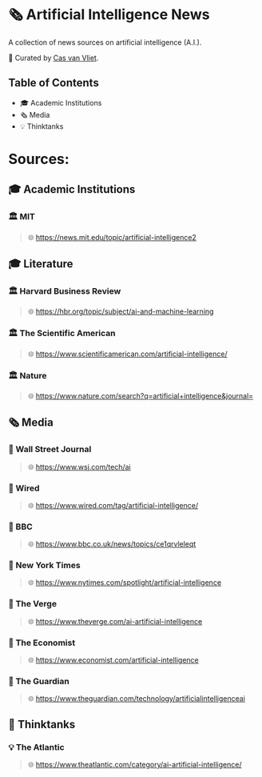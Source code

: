# 🗞️ Artificial Intelligence News

A collection of news sources on artificial intelligence (A.I.).

👀 Curated by [Cas van Vliet](https://casvanvliet.substack.com).

## Table of Contents

- 🎓 Academic Institutions
- 🗞️ Media
- 💡 Thinktanks

# Sources:
## 🎓 Academic Institutions

### 🏛️ MIT

> 🌐 https://news.mit.edu/topic/artificial-intelligence2

## 🎓 Literature

### 🏛️ Harvard Business Review

> 🌐 https://hbr.org/topic/subject/ai-and-machine-learning

### 🏛️ The Scientific American

> 🌐 https://www.scientificamerican.com/artificial-intelligence/

### 🏛️ Nature

> 🌐 https://www.nature.com/search?q=artificial+intelligence&journal=

## 🗞️ Media

### 📰 Wall Street Journal

> 🌐 https://www.wsj.com/tech/ai

### 📰 Wired

> 🌐 https://www.wired.com/tag/artificial-intelligence/

### 📰 BBC

> 🌐 https://www.bbc.co.uk/news/topics/ce1qrvleleqt

### 📰 New York Times

> 🌐 https://www.nytimes.com/spotlight/artificial-intelligence

### 📰 The Verge

> 🌐 https://www.theverge.com/ai-artificial-intelligence

### 📰 The Economist

> 🌐 https://www.economist.com/artificial-intelligence

### 📰 The Guardian

> 🌐 https://www.theguardian.com/technology/artificialintelligenceai

## 🧠 Thinktanks

### 💡 The Atlantic

> 🌐 https://www.theatlantic.com/category/ai-artificial-intelligence/
